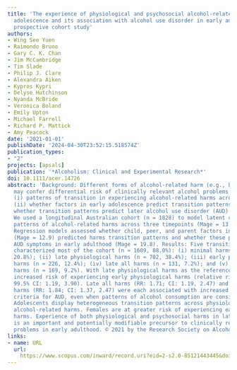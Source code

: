 ```yaml
---
title: 'The experience of physiological and psychosocial alcohol-related harms across
  adolescence and its association with alcohol use disorder in early adulthood: A
  prospective cohort study'
authors:
- Wing See Yuen
- Raimondo Bruno
- Gary C. K. Chan
- Jim McCambridge
- Tim Slade
- Philip J. Clare
- Alexandra Aiken
- Kypros Kypri
- Delyse Hutchinson
- Nyanda McBride
- Veronica Boland
- Emily Upton
- Michael Farrell
- Richard P. Mattick
- Amy Peacock
date: '2021-01-01'
publishDate: '2024-04-30T23:52:15.518574Z'
publication_types:
- "2"
projects: [apsals]
publication: '*Alcoholism: Clinical and Experimental Research*'
doi: 10.1111/acer.14726
abstract: 'Background: Different forms of alcohol-related harm (e.g., hangovers, fighting)
  may confer differential risk of clinically relevant alcohol problems. We examine:
  (i) patterns of transition in experiencing alcohol-related harms across adolescence;
  (ii) whether factors in early adolescence predict transition patterns; and (iii)
  whether transition patterns predict later alcohol use disorder (AUD) symptoms. Methods:
  We used a longitudinal Australian cohort (n = 1828) to model latent class transition
  patterns of alcohol-related harms across three timepoints (Mage = 13.9, 16.8, 18.8 years).
  Regression models assessed whether child, peer, and parent factors in early adolescence
  (Mage = 12.9) predicted harms transition patterns and whether these patterns predicted
  AUD symptoms in early adulthood (Mage = 19.8). Results: Five transition patterns
  characterized most of the cohort (n ≈ 1609, 88.0%): (i) minimal harms (n ≈ 381,
  20.8%); (ii) late physiological harms (n ≈ 702, 38.4%); (iii) early physiological
  harms (n ≈ 226, 12.4%); (iv) late all harms (n ≈ 131, 7.2%); and (v) gradual all
  harms (n ≈ 169, 9.2%). With late physiological harms as the reference, females had
  increased risk of experiencing early physiological harms (relative risk [RR]: 2.15;
  99.5% CI: 1.19, 3.90). Late all harms (RR: 1.71; CI: 1.19, 2.47) and gradual all
  harms (RR: 1.84; CI: 1.37, 2.47) were each associated with increased odds of meeting
  criteria for AUD, even when patterns of alcohol consumption are considered. Conclusions:
  Adolescents display heterogeneous transition patterns across physiological and psychosocial
  alcohol-related harms. Females are at greater risk of experiencing early physiological
  harms. Experience of both physiological and psychosocial harms in late adolescence
  is an important and potentially modifiable precursor to clinically relevant alcohol
  problems in early adulthood. © 2021 by the Research Society on Alcoholism'
links:
- name: URL
  url: 
    https://www.scopus.com/inward/record.uri?eid=2-s2.0-85121443445&doi=10.1111%2facer.14726&partnerID=40&md5=34a7098807fdd3f04dddc3a989b711d7
---
```

